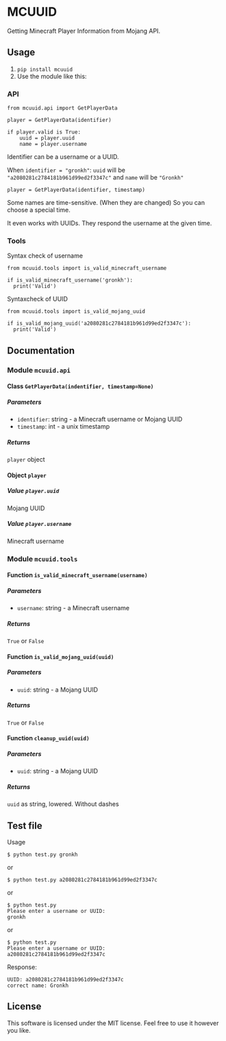 # MCUUID
Getting Minecraft Player Information from Mojang API.

## Usage
1. `pip install mcuuid`
2. Use the module like this:

### API
```
from mcuuid.api import GetPlayerData

player = GetPlayerData(identifier)

if player.valid is True:
    uuid = player.uuid
    name = player.username
```

Identifier can be a username or a UUID.

When `identifier = "gronkh"`:
`uuid` will be `"a2080281c2784181b961d99ed2f3347c"`
and `name` will be `"Gronkh"`


```
player = GetPlayerData(identifier, timestamp)
```

Some names are time-sensitive. (When they are changed)
So you can choose a special time.

It even works with UUIDs. They respond the username at the given time.

### Tools
Syntax check of username
```
from mcuuid.tools import is_valid_minecraft_username

if is_valid_minecraft_username('gronkh'):
  print('Valid')
```

Syntaxcheck of UUID
```
from mcuuid.tools import is_valid_mojang_uuid

if is_valid_mojang_uuid('a2080281c2784181b961d99ed2f3347c'):
  print('Valid')
```

## Documentation
### Module `mcuuid.api`
#### Class `GetPlayerData(indentifier, timestamp=None)`
##### Parameters
- `identifier`: string - a Minecraft username or Mojang UUID
- `timestamp`: int - a unix timestamp

##### Returns
`player` object

#### Object `player`
##### Value `player.uuid`
Mojang UUID

##### Value `player.username`
Minecraft username

### Module `mcuuid.tools`
#### Function `is_valid_minecraft_username(username)`
##### Parameters
- `username`: string - a Minecraft username

##### Returns
`True` or `False`

#### Function `is_valid_mojang_uuid(uuid)`
##### Parameters
- `uuid`: string - a Mojang UUID

##### Returns
`True` or `False`

#### Function `cleanup_uuid(uuid)`
##### Parameters
- `uuid`: string - a Mojang UUID

##### Returns
`uuid` as string, lowered. Without dashes

## Test file
Usage
```
$ python test.py gronkh
```
or
```
$ python test.py a2080281c2784181b961d99ed2f3347c
```
or
```
$ python test.py
Please enter a username or UUID:
gronkh
```
or
```
$ python test.py
Please enter a username or UUID:
a2080281c2784181b961d99ed2f3347c
```

Response:
```
UUID: a2080281c2784181b961d99ed2f3347c
correct name: Gronkh
```

## License
This software is licensed under the MIT license. Feel free to use it however you like.
